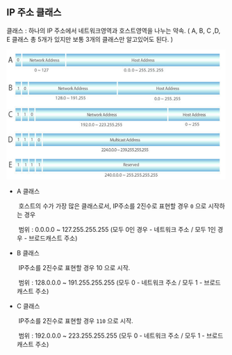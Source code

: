 ## IP 주소 클래스

클래스 : 하나의 IP 주소에서 네트워크영역과 호스트영역을 나누는 약속.  ( A, B, C ,D, E 클래스 총 5개가 있지만 보통 3개의 클래스만 알고있어도 된다. )

![image-20200108193051544](images/image-20200108193051544.png)

- A 클래스 

  ​	호스트의 수가 가장 많은 클래스로서,  IP주소를 2진수로 표현할 경우 `0` 으로 시작하는 경우

  ​    범위 : 0.0.0.0 ~ 127.255.255.255 (모두 0인 경우 - 네트워크 주소 / 모두 1인 경우 - 브로드캐스트 주소)

- B 클래스

  ​    IP주소를 2진수로 표현할 경우 10 으로 시작. 

  ​    범위 : 128.0.0.0 ~ 191.255.255.255 (모두 0 - 네트워크 주소 / 모두 1 - 브로드캐스트 주소)

- C 클래스 

  ​	IP주소를 2진수로 표현할 경우 `110` 으로 시작. 

  ​	범위 : 192.0.0.0 ~ 223.255.255.255 (모두 0 - 네트워크 주소 / 모두 1 - 브로드캐스트 주소)


